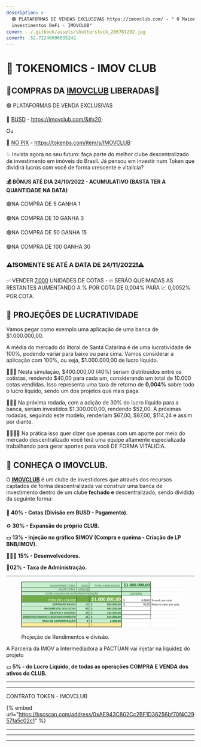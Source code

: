 ```yaml
---
description: >-
  🟢 PLATAFORMAS DE VENDAS EXCLUSIVAS https://imovclub.com/ - " O Maior Clube de
  investimentos DeFi - IMOVCLUB"
cover: ../.gitbook/assets/shutterstock_206781292.jpg
coverY: -52.72246696035242
---
```


# 🎯 TOKENOMICS - IMOV CLUB

## 🤑COMPRAS DA [IMOVCLUB](https://imovclub.com/) LIBERADAS🤑

🟢 PLATAFORMAS DE VENDA EXCLUSIVAS&#x20;

&#x20;    🤝 [BUSD](https://imovclub.com/cotas) - https://imovclub.com/&#x20;

&#x20;    Ou&#x20;

&#x20;    💸 [NO PIX](https://tokenbs.com/item/s/IMOVCLUB) - https://tokenbs.com/item/s/IMOVCLUB

✨ Invista agora no seu futuro: faça parte do melhor clube descentralizado de investimento em imóveis do Brasil. Já pensou em investir num Token que dividirá lucros com você de forma crescente e vitalícia?

#### 💰 BÔNUS ATÉ DIA 24/10/2022 - ACUMULATIVO (BASTA TER A QUANTIDADE NA DATA)

&#x20;     🟢NA COMPRA DE 5 GANHA 1

&#x20;     🟢NA COMPRA DE 10 GANHA 3

&#x20;     🟢NA COMPRA DE 50 GANHA 15

&#x20;     🟢NA COMPRA DE 100 GANHA 30

### ⚠️❗️SOMENTE SE ATÉ A DATA DE 24/11/2022❗️⚠️

✅ VENDER [7.000](https://imovclub.com/cotas) UNIDADES DE COTAS - 🔥 SERÃO QUEIMADAS AS RESTANTES AUMENTANDO A % POR COTA DE 0,004% PARA 📈 0,0052% POR COTA.

## 💎 PROJEÇÕES DE LUCRATIVIDADE

Vamos pegar como exemplo uma aplicação de uma banca de $1.000.000,00.&#x20;

A média do mercado do litoral de Santa Catarina é de uma lucratividade de 100%, podendo variar para baixo ou para cima. Vamos considerar a aplicação com 100%, ou seja, $1.000.000,00 de lucro líquido.

🙋🏽‍♂️ Nesta simulação, $400.000,00 (40%) seriam distribuídos entre os cotistas, rendendo $40,00 para cada um, considerando um total de 10.000 cotas vendidas. Isso representa uma taxa de retorno de **0,004%** sobre todo o lucro líquido, sendo um dos projetos que mais paga.

💁🏽‍♂️ Na próxima rodada, com a adição de 30% do lucro líquido para a banca, seriam investidos $1.300.000,00, rendendo $52,00. A próximas rodadas, seguindo este modelo, renderiam $67,00, $87,00, $114,24 e assim por diante.&#x20;

👨‍👩‍👧‍👦 Na prática isso quer dizer que apenas com um aporte por meio do mercado descentralizado você terá uma equipe altamente especializada trabalhando para gerar aportes para você DE FORMA VITÁLICIA.

## 🏦 CONHEÇA O IMOVCLUB.

O [**IMOVCLUB**](https://imovclub.com/) é um clube de investidores que através dos recursos captados de forma descentralizada vai construir uma banca de investimento dentro de um clube **fechado e** descentralizado, sendo dividido da seguinte forma:

#### &#x20;    💸 **40% - Cotas (Divisão em BUSD - Pagamento).**

&#x20;    ♻️ **30% - Expansão do próprio CLUB.**

&#x20;    💵 **13% - Injeção no gráfico $IMOV (Compra e queima - Criação de LP BNB/IMOV).**

&#x20;    👨🏽‍💻 **15% - Desenvolvedores.**

&#x20;    📝**02% - Taxa de Administração.**

****

<figure><img src="../.gitbook/assets/image (23).png" alt=""><figcaption><p>Projeção de Rendimentos e divisão.</p></figcaption></figure>

A Parceira da IMOV a Intermediadora a PACTUAN vai injetar na liquidez do projeto

&#x20;    💵 **5% - do Lucro Liquido, de todas as operações COMPRA E VENDA dos ativos do CLUB.**

****

****

CONTRATO TOKEN - IMOVCLUB

{% embed url="https://bscscan.com/address/0xAE943C802Cc2BF1D36256bf70f4C2957fa5c02c1" %}

****

****

****
